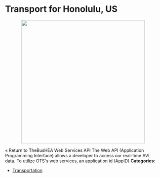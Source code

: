 # Transport for Honolulu, US

<p align="center">
    <img width="400" src="https://raw.githubusercontent.com/awesome-apis/awesome-apis/apis/transport-for-honolulu-us/logo_256x256.png" />
</p>


« Return to TheBusHEA Web Services API The Web API (Application Programming Interface) allows a developer to access our real-time AVL data.  To utilize OTS's web services, an application id (AppID)
**Categories**:

- [Transportation](https://github/awesome-apis/awesome-apis#transportation)



